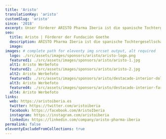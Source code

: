 ```yaml
---
title: 'Aristo'
translationKey: 'aristo'
customSlug: 'aristo'
since: '2018'
excerpt: Unser Förderer ARISTO Pharma Iberia ist die spanische Tochtergesellschaft der deutschen Unternehmensgruppe Aristo Pharma GmbH mit langjähriger Erfahrung in der Pharmabranche und Sitz in Berlin.
seo:
  title: Aristo | Förderer der Fundación Goethe
  description: ARISTO Pharma Iberia ist die spanische Tochtergesellschaft der deutschen Unternehmensgruppe Aristo Pharma GmbH mit langjähriger Erfahrung in der Pharmabranche und Sitz in Berlin.
  image:
images: # complete path for eleventy img srcset output, alt required
  logo: ./src/assets/images/sponsors/aristo/aristo-logo.png
  featured1: ./src/assets/images/sponsors/aristo/aristo-1.jpg
  alt1: Aristo Werbefoto
  featured2: ./src/assets/images/sponsors/aristo/aristo-2.jpg
  alt2: Aristo Werbefoto
  featured3: ./src/assets/images/sponsors/aristo/destacado-interior-dolor.jpg
  alt3: Aristo Werbefoto
  featured4: ./src/assets/images/sponsors/aristo/destacado-interior-farmacias.jpg
  alt4: Aristo Werbefoto
links:
  web: https://aristoiberia.es
  twitter: https://twitter.com/aristoiberia
  facebook: https://facebook.com/AristoIberia
  instagram: https://instagram.com/aristoiberia
  linkedin: https://linkedin.com/company/aristo-pharma-iberia
permalink: false
eleventyExcludeFromCollections: true
---
```

